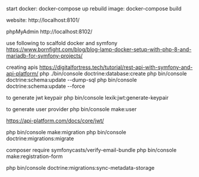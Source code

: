 start docker: docker-compose up
rebuild image: docker-compose build

website: http://localhost:8101/

phpMyAdmin http://localhost:8102/

use following to scalfold docker and symfony
https://www.bornfight.com/blog/blog-lamp-docker-setup-with-php-8-and-mariadb-for-symfony-projects/


creating apis
https://digitalfortress.tech/tutorial/rest-api-with-symfony-and-api-platform/
php ./bin/console doctrine:database:create
php bin/console doctrine:schema:update --dump-sql
php bin/console doctrine:schema:update --force

to generate jwt keypair
php bin/console lexik:jwt:generate-keypair

to generate user provider
php bin/console make:user

https://api-platform.com/docs/core/jwt/


php bin/console make:migration
php bin/console doctrine:migrations:migrate

composer require symfonycasts/verify-email-bundle
php bin/console make:registration-form

php bin/console doctrine:migrations:sync-metadata-storage